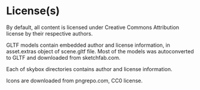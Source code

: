 # License(s)
By default, all content is licensed under Creative Commons Attribution license by their respective authors.

GLTF models contain embedded author and license information, in asset.extras object of scene.gltf file.
Most of the models was autoconverted to GLTF and downloaded from sketchfab.com.

Each of skybox directories contains author and license information.

Icons are downloaded from pngrepo.com, CC0 license.